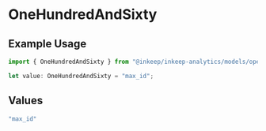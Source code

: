 # OneHundredAndSixty

## Example Usage

```typescript
import { OneHundredAndSixty } from "@inkeep/inkeep-analytics/models/operations";

let value: OneHundredAndSixty = "max_id";
```

## Values

```typescript
"max_id"
```